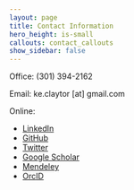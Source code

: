 ```yaml
---
layout: page
title: Contact Information
hero_height: is-small
callouts: contact_callouts
show_sidebar: false
---
```


Office: (301) 394-2162

Email: ke.claytor [at] gmail.com

Online:
- [LinkedIn](http://www.linkedin.com/in/kevinclaytor)
- [GitHub](https://github.com/KEClaytor)
- [Twitter](http://www.twitter.com/keclaytor)
- [Google Scholar](http://scholar.google.com/citations?user=D-Cn5r4AAAAJ&hl=en)
- [Mendeley](http://www.mendeley.com/profiles/kevin-claytor)
- [OrcID](http://orcid.org/0000-0002-6072-5033)
